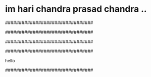 # im hari chandra prasad chandra ..
################################

################################

################################

################################

 hello 


################################